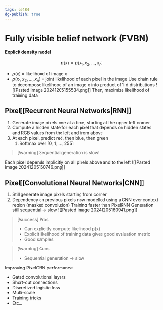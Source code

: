 ```yaml
---
tags: cs484
dg-publish: true
---
```

# Fully visible belief network (FVBN)
#### Explicit density model
$$p(x)  = p(x_1, x_2, ..., x_n)$$
* $p(x)$ = likelihood of image x
* $p(x_1, x_2, ..., x_n)$ = joint likelihood of each pixel in the image
Use chain rule to decompose likelihood of an image x into product of 1-d distributions
![[Pasted image 20241205155534.png]]
Then, maximize likelihood of training data
## Pixel[[Recurrent Neural Networks|RNN]]
1. Generate image pixels one at a time, starting at the upper left corner
2. Compute a hidden state for each pixel that depends on hidden states and RGB values from the left and from above
3. At each pixel, predict red, then blue, then green
	1. Softmax over [0, 1, …, 255]
> [!warning] Sequential generation is slow!

Each pixel depends implicitly on all pixels above and to the left
![[Pasted image 20241205160746.png]]


## Pixel[[Convolutional Neural Networks|CNN]]
1. Still generate image pixels starting from corner
2. Dependency on previous pixels now modelled using a CNN over context region (masked convolution)
Training faster than PixelRNN
Generation still sequential → slow
![[Pasted image 20241205160941.png]]

> [!success] Pros
> * Can explicitly compute likelihood p(x)
> * Explicit likelihood of training data gives good evaluation metric
> * Good samples

> [!warning] Cons
> * Sequential generation → slow

Improving PixelCNN performance
* Gated convolutional layers
* Short-cut connections
* Discretized logistic loss
* Multi-scale
* Training tricks
* Etc…